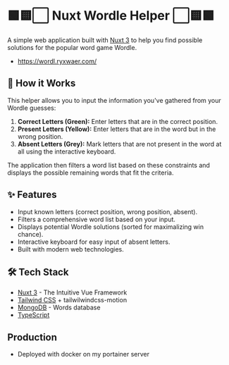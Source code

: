 # 🟩🟨⬜ Nuxt Wordle Helper ⬜🟨🟩

A simple web application built with [Nuxt 3](https://nuxt.com/) to help you find possible solutions for the popular word game Wordle.

- https://wordl.ryxwaer.com/

## 🤔 How it Works

This helper allows you to input the information you've gathered from your Wordle guesses:

1.  **Correct Letters (Green):** Enter letters that are in the correct position.
2.  **Present Letters (Yellow):** Enter letters that are in the word but in the wrong position.
3.  **Absent Letters (Grey):** Mark letters that are not present in the word at all using the interactive keyboard.

The application then filters a word list based on these constraints and displays the possible remaining words that fit the criteria.

## ✨ Features

*   Input known letters (correct position, wrong position, absent).
*   Filters a comprehensive word list based on your input.
*   Displays potential Wordle solutions (sorted for maximalizing win chance).
*   Interactive keyboard for easy input of absent letters.
*   Built with modern web technologies.

## 🛠️ Tech Stack

*   [Nuxt 3](https://nuxt.com/) - The Intuitive Vue Framework
*   [Tailwind CSS](https://tailwindcss.com/) + tailwilwindcss-motion
*   [MongoDB](https://www.mongodb.com/) - Words database
*   [TypeScript](https://www.typescriptlang.org/)

## Production

*  Deployed with docker on my portainer server
